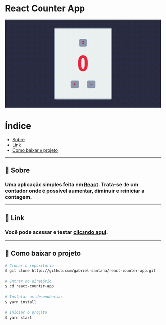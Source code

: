 # React Counter App



![React Counter App](./public/Record_2021_06_01_11_40_22_661.gif)

# Índice
- [Sobre](#-sobre)
- [Link](#-link)
- [Como baixar o projeto](#-como-baixar-o-projeto)


---

## 📄 Sobre

### Uma aplicação simples feita em [React](https://pt-br.reactjs.org/). Trata-se de um contador onde é possível aumentar, diminuir e reiniciar a contagem. 
---
## 🔗 Link

### Você pode acessar e testar  [clicando aqui](https://gabriel-santana.github.io/react-counter-app/).

---

## 🐙 Como baixar o projeto

```bash
# Clonar o repositório
$ git clone https://github.com/gabriel-santana/react-counter-app.git

# Entrar no diretório
$ cd react-counter-app

# Instalar as dependências
$ yarn install

# Iniciar o projeto
$ yarn start

```